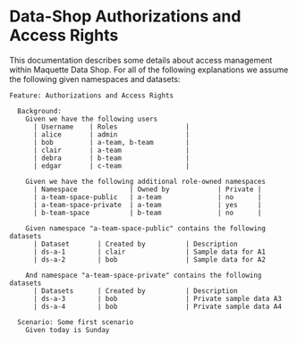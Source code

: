 # Data-Shop Authorizations and Access Rights

This documentation describes some details about access management within Maquette Data Shop. For all of the following explanations we assume the following given namespaces and datasets:

```gherkin
Feature: Authorizations and Access Rights

  Background: 
    Given we have the following users
      | Username    | Roles                 |
      | alice       | admin                 |
      | bob         | a-team, b-team        |
      | clair       | a-team                |
      | debra       | b-team                |
      | edgar       | c-team                |
    
    Given we have the following additional role-owned namespaces
      | Namespace             | Owned by            | Private |
      | a-team-space-public   | a-team              | no      |
      | a-team-space-private  | a-team              | yes     |
      | b-team-space          | b-team              | no      |
    
    Given namespace "a-team-space-public" contains the following datasets
      | Dataset       | Created by          | Description
      | ds-a-1        | clair               | Sample data for A1
      | ds-a-2        | bob                 | Sample data for A2
      
    And namespace "a-team-space-private" contains the following datasets
      | Datasets      | Created by          | Description
      | ds-a-3        | bob                 | Private sample data A3
      | ds-a-4        | bob                 | Private sample data A4
```

```gherkin
  Scenario: Some first scenario
    Given today is Sunday
```